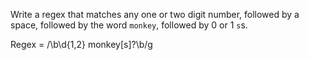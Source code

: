 Write a regex that matches any one or two digit number, followed by a space,
followed by the word `monkey`, followed by 0 or 1 `s`s.


Regex = /\b\d{1,2} monkey[s]?\b/g